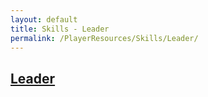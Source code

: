 ```yaml
---
layout: default
title: Skills - Leader
permalink: /PlayerResources/Skills/Leader/
---
```

## [Leader](#Leader)
